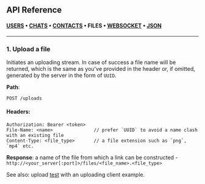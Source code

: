 ## API Reference

#### [USERS](APIREF-Users.md) • [CHATS](APIREF-Chats.md) • [CONTACTS](APIREF-Contacts.md) • FILES • [WEBSOCKET](APIREF-WebSocket.md) • [JSON](APIREF-JSON.md)
_________________________________________________________________________________

### 1. Upload a file

Initiates an uploading stream. In case of success a file name will be returned, which is the same as you've provided in the header or, if omitted, generated by the server in the form of `UUID`.

__Path__:
```
POST /uploads
```
#### Headers:
```
Authorization: Bearer <token>
File-Name: <name>               // prefer `UUID` to avoid a name clash with an existing file
Content-Type: <file_type>       // a file extension such as `png`, `mp4` etc.
```
__Response__: a name of the file from which a link can be constructed - `http://<your_server[:port]>/files/<file_name>.<file_type>`

See also: upload [test](../Tests/AppTests/UploadTests.swift) with an uploading client example.
